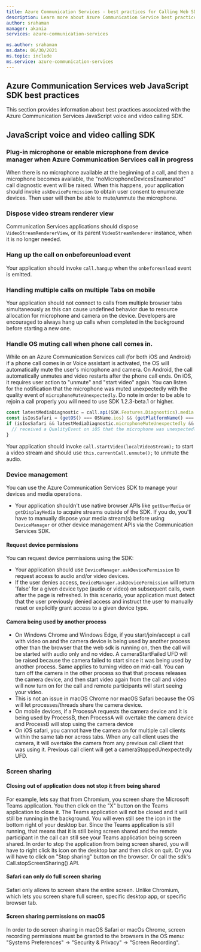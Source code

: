 ```yaml
---
title: Azure Communication Services - best practices for Calling Web SDK
description: Learn more about Azure Communication Service best practices for Calling Web SDK
author: srahaman
manager: akania
services: azure-communication-services

ms.author: srahaman
ms.date: 06/30/2021
ms.topic: include
ms.service: azure-communication-services
---
```


## Azure Communication Services web JavaScript SDK best practices
This section provides information about best practices associated with the Azure Communication Services JavaScript voice and video calling SDK.

## JavaScript voice and video calling SDK

### Plug-in microphone or enable microphone from device manager when Azure Communication Services call in progress
When there is no microphone available at the beginning of a call, and then a microphone becomes available, the "noMicrophoneDevicesEnumerated" call diagnostic event will be raised.
When this happens, your application should invoke `askDevicePermission` to obtain user consent to enumerate devices. Then user will then be able to mute/unmute the microphone.

### Dispose video stream renderer view
Communication Services applications should dispose `VideoStreamRendererView`, or its parent `VideoStreamRenderer` instance, when it is no longer needed.

### Hang up the call on onbeforeunload event
Your application should invoke `call.hangup` when the `onbeforeunload` event is emitted.

### Handling multiple calls on multiple Tabs on mobile
Your application should not connect to calls from multiple browser tabs simultaneously as this can cause undefined behavior due to resource allocation for microphone and camera on the device. Developers are encouraged to always hang up calls when completed in the background before starting a new one.

### Handle OS muting call when phone call comes in.
While on an Azure Communication Services call (for both iOS and Android) if a phone call comes in or Voice assistant is activated, the OS will automatically mute the user's microphone and camera. On Android, the call automatically unmutes and video restarts after the phone call ends. On iOS, it requires user action to "unmute" and "start video" again. You can listen for the notification that the microphone was muted unexpectedly with the quality event of `microphoneMuteUnexpectedly`. Do note in order to be able to rejoin a call properly you will need to use SDK 1.2.3-beta.1 or higher.

```javascript
const latestMediaDiagnostic = call.api(SDK.Features.Diagnostics).media.getLatest();
const isIosSafari = (getOS() === OSName.ios) && (getPlatformName() === BrowserName.safari);
if (isIosSafari && latestMediaDiagnostic.microphoneMuteUnexpectedly && latestMediaDiagnostic.microphoneMuteUnexpectedly.value) {
  // received a QualityEvent on iOS that the microphone was unexpectedly muted - notify user to unmute their microphone and to start their video stream
}
```

Your application should invoke `call.startVideo(localVideoStream);` to start a video stream and should use `this.currentCall.unmute();` to unmute the audio.

### Device management
You can use the Azure Communication Services SDK to manage your devices and media operations.
- Your application shouldn't use native browser APIs like `getUserMedia` or `getDisplayMedia` to acquire streams outside of the SDK. If you do, you'll have to manually dispose your media stream(s) before using `DeviceManager` or other device management APIs via the Communication Services SDK.

#### Request device permissions
You can request device permissions using the SDK:
- Your application should use `DeviceManager.askDevicePermission` to request access to audio and/or video devices.
- If the user denies access, `DeviceManager.askDevicePermission` will return 'false' for a given device type (audio or video) on subsequent calls, even after the page is refreshed. In this scenario, your application must detect that the user previously denied access and instruct the user to manually reset or explicitly grant access to a given device type.


#### Camera being used by another process
- On Windows Chrome and Windows Edge, if you start/join/accept a call with video on and the camera device is being used by another process other than the browser that the web sdk is running on, then the call will be started with audio only and no video. A cameraStartFailed UFD will be raised because the camera failed to start since it was being used by another process. Same applies to turning video on mid-call. You can turn off the camera in the other process so that that process releases the camera device, and then start video again from the call and video will now turn on for the call and remote participants will start seeing your video. 
- This is not an issue in macOS Chrome nor macOS Safari because the OS will let processes/threads share the camera device.
- On mobile devices, if a ProcessA requests the camera device and it is being used by ProcessB, then ProcessA will overtake the camera device and ProcessB will stop using the camera device
- On iOS safari, you cannot have the camera on for multiple call clients within the same tab nor across tabs. When any call client uses the camera, it will overtake the camera from any previous call client that was using it. Previous call client will get a cameraStoppedUnexpectedly UFD.

### Screen sharing
#### Closing out of application does not stop it from being shared
For example, lets say that from Chromium, you screen share the Microsoft Teams application. You then click on the "X" button on the Teams application to close it. The Teams application will not be closed and it will still be running in the background. You will even still see the icon in the bottom right of your desktop bar. Since the Teams application is still running, that means that it is still being screen shared and the remote participant in the call can still see your Teams application being screen shared. In order to stop the application from being screen shared, you will have to right click its icon on the desktop bar and then click on quit. Or you will have to click on "Stop sharing" button on the browser. Or call the sdk's Call.stopScreenSharing() API.

#### Safari can only do full screen sharing
Safari only allows to screen share the entire screen. Unlike Chromium, which lets you screen share full screen, specific desktop app, or specific browser tab.

#### Screen sharing permissions on macOS
In order to do screen sharing in macOS Safari or macOs Chrome, screen recording permissions must be granted to the browsers in the OS menu: "Systems Preferences" -> "Security & Privacy" -> "Screen Recording".
